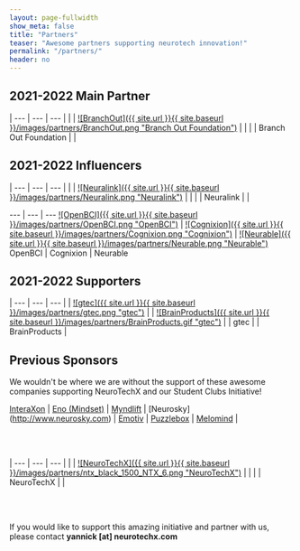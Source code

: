 ```yaml
---
layout: page-fullwidth
show_meta: false
title: "Partners"
teaser: "Awesome partners supporting neurotech innovation!"
permalink: "/partners/"
header: no
---
```


<div class="contributor" markdown="1">

## 2021-2022 Main Partner

| --- | --- | --- |
| | [![BranchOut]({{ site.url }}{{ site.baseurl }}/images/partners/BranchOut.png "Branch Out Foundation")](https://www.branchoutfoundation.com/) | | 
| | Branch Out Foundation | | 


## 2021-2022 Influencers

| --- | --- | --- |
| | [![Neuralink]({{ site.url }}{{ site.baseurl }}/images/partners/Neuralink.png "Neuralink")](https://neuralink.com/) | | 
| | Neuralink | | 

--- | --- | ---
[![OpenBCI]({{ site.url }}{{ site.baseurl }}/images/partners/OpenBCI.png "OpenBCI")](http://www.openbci.com) | [![Cognixion]({{ site.url }}{{ site.baseurl }}/images/partners/Cognixion.png "Cognixion")](https://www.cognixion.com/) | [![Neurable]({{ site.url }}{{ site.baseurl }}/images/partners/Neurable.png "Neurable")](https://neurable.com/)
OpenBCI | Cognixion | Neurable


## 2021-2022 Supporters

| --- | --- | --- |
| [![gtec]({{ site.url }}{{ site.baseurl }}/images/partners/gtec.png "gtec")](https://www.gtec.at/) |  | [![BrainProducts]({{ site.url }}{{ site.baseurl }}/images/partners/BrainProducts.gif "gtec")](https://www.brainproducts.com/) | 
| gtec |  | BrainProducts |



## Previous Sponsors

We wouldn't be where we are without the support of these awesome companies supporting NeuroTechX and our Student Clubs Initiative!

[InteraXon](http://choosemuse.com/) | [Eno (Mindset)](https://enophone.com/) | [Myndlift](https://www.myndlift.com/) | [Neurosky] (http://www.neurosky.com) | [Emotiv](https://www.emotiv.com/) | [Puzzlebox](https://puzzlebox.io/) | [Melomind](https://www.melomind.com/)  | 

<br />
<br />

| --- | --- | --- |
| | [![NeuroTechX]({{ site.url }}{{ site.baseurl }}/images/partners/ntx_black_1500_NTX_6.png "NeuroTechX")](http://www.NeuroTechX.com) | |
| | NeuroTechX | | 
</div>

<br />
<br />
<p>
If you would like to support this amazing initiative and partner with us, please contact <strong>yannick [at] neurotechx.com</strong>
</p>

